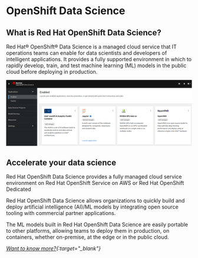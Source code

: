 # OpenShift Data Science

## What is Red Hat OpenShift Data Science?

Red Hat® OpenShift® Data Science is a managed cloud service that IT operations teams can enable for data scientists and developers of intelligent applications. It provides a fully supported environment in which to rapidly develop, train, and test machine learning (ML) models in the public cloud before deploying in production.

![](img/rhods.png)

## Accelerate your data science

Red Hat OpenShift Data Science provides a fully managed cloud service environment on Red Hat OpenShift Service on AWS or Red Hat OpenShift Dedicated

Red Hat OpenShift Data Science allows organizations to quickly build and deploy artificial intelligence (AI)/ML models by integrating open source tooling with commercial partner applications.

The ML models built in Red Hat OpenShift Data Science are easily portable to other platforms, allowing teams to deploy them in production, on containers, whether on-premise, at the edge or in the public cloud.

*[Want to know more?](https://www.redhat.com/en/technologies/cloud-computing/openshift/openshift-data-science){:target="_blank"}*
